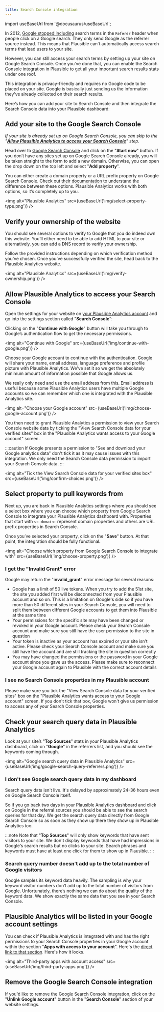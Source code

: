 ```yaml
---
title: Search Console integration
--- 
```


import useBaseUrl from '@docusaurus/useBaseUrl';

In 2012, [Google stopped including](https://webmasters.googleblog.com/2012/03/upcoming-changes-in-googles-http.html) search terms in the `Referer` header when people click on a Google search. They only send Google as the referrer source instead. This means that Plausible can't automatically access search terms that lead users to your site.

However, you can still access your search terms by setting up your site on Google Search Console. Once you’ve done that, you can enable the Search Console integration in Plausible to get all your important search results stats under one roof.

This integration is privacy-friendly and requires no Google code to be placed on your site. Google is basically just sending us the information they've already collected on their search results.

Here’s how you can add your site to Search Console and then integrate the Search Console data into your Plausible dashboard:

## Add your site to the Google Search Console

_If your site is already set up on Google Search Console, you can skip to the "**[Allow Plausible Analytics to access your Search Console](#allow-plausible-analytics-to-access-your-search-console)**" step._

Head over to [Google Search Console](https://search.google.com/search-console/) and click on the "**Start now**" button. If you don’t have any sites set up on Google Search Console already, you will be taken straight to the form to add a new domain. Otherwise, you can open the drop down on the top left and select "**Add property**".

You can either create a domain property or a URL prefix property on Google Search Console. Check out [their documentation](https://support.google.com/webmasters/answer/34592?hl=en) to understand the difference between these options. Plausible Analytics works with both options, so it’s completely up to you.

<img alt="Plausible Analytics" src={useBaseUrl('img/select-property-type.png')} />

## Verify your ownership of the website

You should see several options to verify to Google that you do indeed own this website. You’ll either need to be able to add HTML to your site or alternatively, you can add a DNS record to verify your ownership.

Follow the provided instructions depending on which verification method you’ve chosen. Once you’ve successfully verified the site, head back to the Plausible Analytics website.

<img alt="Plausible Analytics" src={useBaseUrl('img/verify-ownership.png')} />

## Allow Plausible Analytics to access your Search Console

Open the settings for your website on [your Plausible Analytics account](https://plausible.io/sites) and go into the settings section called "**Search Console**":

Clicking on the "**Continue with Google**" button will take you through to Google’s authentication flow to get the necessary permissions.

<img alt="Continue with Google" src={useBaseUrl('img/continue-with-google.png')} />

Choose your Google account to continue with the authentication. Google will share your name, email address, language preference and profile picture with Plausible Analytics. We've set it so we get the absolutely minimum amount of information possible that Google allows us. 

We really only need and use the email address from this. Email address is useful because some Plausible Analytics users have multiple Google accounts so we can remember which one is integrated with the Plausible Analytics site.

<img alt="Choose your Google account" src={useBaseUrl('img/choose-google-account.png')} />

You then need to grant Plausible Analytics a permission to view your Search Console website data by ticking the "View Search Console data for your verified sites" box in the "Plausible Analytics wants access to your Google account" screen.

:::caution
If Google presents a permission to "See and download your Google analytics data" don't tick it as it may cause issues with this integration. We only need the Search Console data permission to import your Search Console data.
:::

<img alt="Tick the View Search Console data for your verified sites box" src={useBaseUrl('img/confirm-choices.png')} />

## Select property to pull keywords from

Next up, you are back in Plausible Analytics settings where you should see a select box where you can choose which property from Google Search Console to integrate your Plausible Analytics dashboard with. Properties that start with `sc-domain:` represent domain properties and others are URL prefix properties in Search Console.

Once you’ve selected your property, click on the "**Save**" button. At that point, the integration should be fully functional.

<img alt="Choose which property from Google Search Console to integrate with" src={useBaseUrl('img/choose-property.png')} />

### I get the "Invalid Grant" error

Google may return the "**invalid_grant**" error message for several reasons:

* Google has a limit of 50 live tokens. When you try to add the 51st site, the site you added first will be disconnected from your Plausible account and so on. This is a limitation on Google's side so if you have more than 50 different sites in your Search Console, you will need to split them between different Google accounts to get them into Plausible at the same time
* Your permissions for the specific site may have been changed or revoked in your Google account. Please check your Search Console account and make sure you still have the user permission to the site in question
* Your token is inactive as your account has expired or your site isn't active. Please check your Search Console account and make sure you still have the account and are still tracking the site in question correctly
* You may have changed the permissions or the password in your Google account since you gave us the access. Please make sure to reconnect your Google account again to Plausible with the correct account details

### I see no Search Console properties in my Plausible account

Please make sure you tick the "View Search Console data for your verified sites" box on the "Plausible Analytics wants access to your Google account" screen. If you don't tick that box, Google won't give us permission to access any of your Search Console properties. 

## Check your search query data in Plausible Analytics

Look at your site’s "**Top Sources**" stats in your Plausible Analytics dashboard, click on "**Google**" in the referrers list, and you should see the keywords coming through.

<img alt="Google search query data in Plausible Analytics" src={useBaseUrl('img/google-search-query-referrers.png')} />

### I don't see Google search query data in my dashboard

Search query data isn't live. It's delayed by approximately 24-36 hours even on Google Search Console itself. 

So if you go back two days in your Plausible Analytics dashboard and click on Google in the referral sources you should be able to see the search queries for that day. We get the search query data directly from Google Search Console so as soon as they show up there they show up in Plausible Analytics too.

:::note
Note that "**Top Sources**" will only show keywords that have sent visitors to your site. We don't display keywords that have had impressions in Google's search results but no clicks to your site. Search phrases and keywords must have at least one click for them to show up in Plausible.
:::

### Search query number doesn't add up to the total number of Google visitors

Google samples its keyword data heavily. The sampling is why your keyword visitor numbers don’t add up to the total number of visitors from Google. Unfortunately, there’s nothing we can do about the quality of the keyword data. We show exactly the same data that you see in your Search Console.

## Plausible Analytics will be listed in your Google account settings

You can check if Plausible Analytics is integrated with and has the right permissions to your Search Console properties in your Google account within the section "**Apps with access to your account**". Here's the [direct link to that section](https://myaccount.google.com/permissions). Here's how it looks.

<img alt="Third-party apps with account access" src={useBaseUrl('img/third-party-apps.png')} />

## Remove the Google Search Console integration

If you'd like to remove the Google Search Console integration, click on the "**Unlink Google account**" button in the "**Search Console**" section of your website settings.
